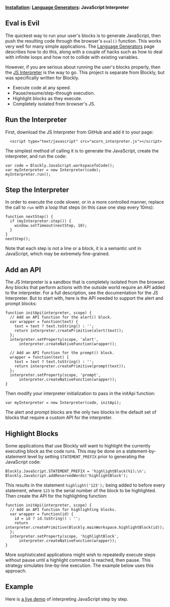 **[Installation](wiki/Installation): [Language Generators](wiki/LanguageGenerators): JavaScript Interpreter**

## Eval is Evil

The quickest way to run your user's blocks is to generate JavaScript, then push the resulting code through the browser's ` eval() ` function.  This works very well for many simple applications.  The [Language Generators](wiki/LanguageGenerators) page describes how to do this, along with a couple of hacks such as how to deal with infinite loops and how not to collide with existing variables.

However, if you are serious about running the user's blocks properly, then the [JS Interpreter](https://github.com/NeilFraser/JS-Interpreter) is the way to go.  This project is separate from Blockly, but was specifically written for Blockly.

  * Execute code at any speed.
  * Pause/resume/step-through execution.
  * Highlight blocks as they execute.
  * Completely isolated from browser's JS.

## Run the Interpreter

First, download the JS Interpreter from GitHub and add it to your page:

```
  <script type="text/javascript" src="acorn_interpreter.js"></script>
```

The simplest method of calling it is to generate the JavaScript, create the interpreter, and run the code:

```
var code = Blockly.JavaScript.workspaceToCode();
var myInterpreter = new Interpreter(code);
myInterpreter.run();
```

## Step the Interpreter

In order to execute the code slower, or in a more controlled manner, replace the call to ` run ` with a loop that steps (in this case one step every 10ms):

```
function nextStep() {
  if (myInterpreter.step()) {
    window.setTimeout(nextStep, 10);
  }
}
nextStep();
```

Note that each step is not a line or a block, it is a semantic unit in JavaScript, which may be extremely fine-grained.

## Add an API

The JS Interpreter is a sandbox that is completely isolated from the browser.  Any blocks that perform actions with the outside world require an API added to the interpreter.  For a full description, see the documentation for the JS Interpreter.  But to start with, here is the API needed to support the alert and prompt blocks:

```
function initApi(interpreter, scope) {
  // Add an API function for the alert() block.
  var wrapper = function(text) {
    text = text ? text.toString() : '';
    return interpreter.createPrimitive(alert(text));
  };
  interpreter.setProperty(scope, 'alert',
      interpreter.createNativeFunction(wrapper));

  // Add an API function for the prompt() block.
  wrapper = function(text) {
    text = text ? text.toString() : '';
    return interpreter.createPrimitive(prompt(text));
  };
  interpreter.setProperty(scope, 'prompt',
      interpreter.createNativeFunction(wrapper));
}
```

Then modify your interpreter initialization to pass in the initApi function:

```
var myInterpreter = new Interpreter(code, initApi);
```

The alert and prompt blocks are the only two blocks in the default set of blocks that require a custom API for the interpreter.

## Highlight Blocks

Some applications that use Blockly will want to highlight the currently executing block as the code runs.  This may be done on a statement-by-statement level by setting ` STATEMENT_PREFIX ` prior to generating the JavaScript code:

```
Blockly.JavaScript.STATEMENT_PREFIX = 'highlightBlock(%1);\n';
Blockly.JavaScript.addReservedWords('highlightBlock');
```

This results in the statement ` highlight('123'); ` being added to before every statement, where ` 123 ` is the serial number of the block to be highlighted.  Then create the API for the highlighting function:

```
function initApi(interpreter, scope) {
  // Add an API function for highlighting blocks.
  var wrapper = function(id) {
    id = id ? id.toString() : '';
    return interpreter.createPrimitive(Blockly.mainWorkspace.highlightBlock(id));
  };
  interpreter.setProperty(scope, 'highlightBlock',
      interpreter.createNativeFunction(wrapper));
}
```

More sophisticated applications might wish to repeatedly execute steps without pause until a highlight command is reached, then pause.  This strategy simulates line-by-line execution.  The example below uses this approach.

## Example

Here is [a live demo](https://blockly-demo.appspot.com/static/demos/interpreter/index.html) of interpreting JavaScript step by step.